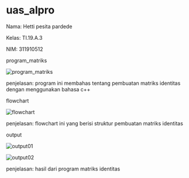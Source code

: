 # uas_alpro

Nama: Hetti pesita pardede

Kelas: TI.19.A.3

NIM: 311910512

program_matriks

![program_matriks](https://user-images.githubusercontent.com/59906132/72406805-14159b00-3790-11ea-84da-fe6921168a01.png)

penjelasan: program ini membahas tentang pembuatan matriks identitas dengan menggunakan bahasa c++

flowchart

![flowchart](https://user-images.githubusercontent.com/59906132/72406751-eb8da100-378f-11ea-915d-a539a74d8c6c.png)

penjelasan: flowchart ini yang berisi struktur pembuatan matriks identitas

output

![output01](https://user-images.githubusercontent.com/59906132/72406765-f6e0cc80-378f-11ea-8b9c-79f2ae2c92e6.png)

![output02](https://user-images.githubusercontent.com/59906132/72406773-019b6180-3790-11ea-90df-10f50aefa7cb.png)

penjelasan: hasil dari program matriks identitas



